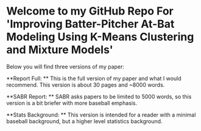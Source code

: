 # Welcome to my GitHub Repo For 'Improving Batter-Pitcher At-Bat Modeling Using K-Means Clustering and Mixture Models' 

Below you will find three versions of my paper:

**Report Full: ** This is the full version of my paper and what I would recommend. This version is about 30 pages and ~8000 words. 

**SABR Report: ** SABR asks papers to be limited to 5000 words, so this version is a bit briefer with more baseball emphasis. 

**Stats Background: ** This version is intended for a reader with a minimal baseball background, but a higher level statistics background. 
